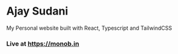 # Ajay Sudani

My Personal website built with React, Typescript and TailwindCSS

### Live at https://monob.in
